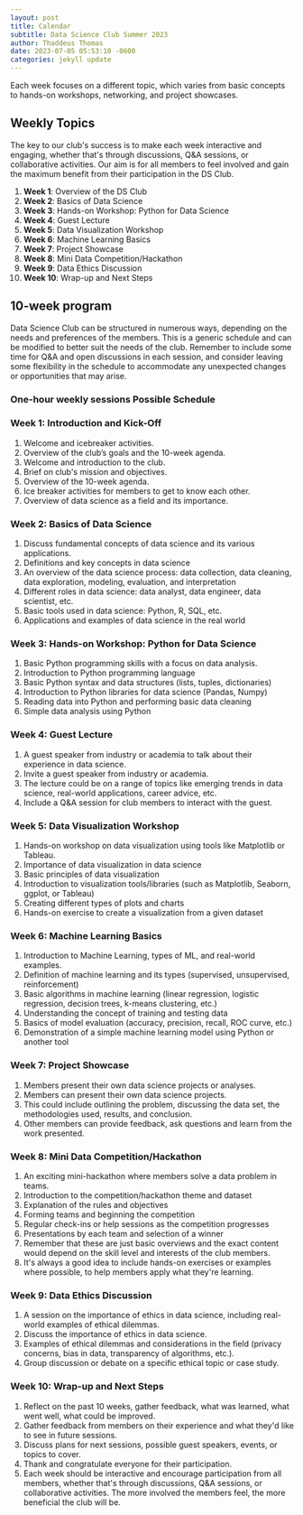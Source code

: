 ```yaml
---
layout: post
title: Calendar
subtitle: Data Science Club Summer 2023
author: Thaddeus Thomas
date: 2023-07-05 05:53:10 -0600
categories: jekyll update
---
```


Each week focuses on a different topic, which varies from basic concepts to hands-on workshops, networking, and project showcases.

## Weekly Topics

The key to our club's success is to make each week interactive and engaging, whether that's through discussions, Q&A sessions, or collaborative activities.
Our aim is for all members to feel involved and gain the maximum benefit from their participation in the DS Club.

1. **Week 1**: Overview of the DS Club
2. **Week 2**: Basics of Data Science
3. **Week 3**: Hands-on Workshop: Python for Data Science
4. **Week 4**: Guest Lecture
5. **Week 5**: Data Visualization Workshop
6. **Week 6**: Machine Learning Basics
7. **Week 7**: Project Showcase
8. **Week 8**: Mini Data Competition/Hackathon
9. **Week 9**: Data Ethics Discussion
10. **Week 10**: Wrap-up and Next Steps

<!--{% includes weekly_ideas.md %}-->

## 10-week program

Data Science Club can be structured in numerous ways, depending on the needs and preferences of the members. This is a generic schedule and can be modified to better suit the needs of the club.
Remember to include some time for Q&A and open discussions in each session, and consider leaving some flexibility in the schedule to accommodate any unexpected changes or opportunities that may arise.

### One-hour weekly sessions Possible Schedule

### Week 1: Introduction and Kick-Off

1. Welcome and icebreaker activities.
2. Overview of the club’s goals and the 10-week agenda.
3. Welcome and introduction to the club.
4. Brief on club's mission and objectives.
5. Overview of the 10-week agenda.
6. Ice breaker activities for members to get to know each other.
7. Overview of data science as a field and its importance.

### Week 2: Basics of Data Science

1. Discuss fundamental concepts of data science and its various applications.
2. Definitions and key concepts in data science
3. An overview of the data science process: data collection, data cleaning, data exploration, modeling, evaluation, and interpretation
4. Different roles in data science: data analyst, data engineer, data scientist, etc.
5. Basic tools used in data science: Python, R, SQL, etc.
6. Applications and examples of data science in the real world

### Week 3: Hands-on Workshop: Python for Data Science

1. Basic Python programming skills with a focus on data analysis.
2. Introduction to Python programming language
3. Basic Python syntax and data structures (lists, tuples, dictionaries)
4. Introduction to Python libraries for data science (Pandas, Numpy)
5. Reading data into Python and performing basic data cleaning
6. Simple data analysis using Python

### Week 4: Guest Lecture

1. A guest speaker from industry or academia to talk about their experience in data science.
2. Invite a guest speaker from industry or academia.
3. The lecture could be on a range of topics like emerging trends in data science, real-world applications, career advice, etc.
4. Include a Q&A session for club members to interact with the guest.

### Week 5: Data Visualization Workshop

1. Hands-on workshop on data visualization using tools like Matplotlib or Tableau.
2. Importance of data visualization in data science
3. Basic principles of data visualization
4. Introduction to visualization tools/libraries (such as Matplotlib, Seaborn, ggplot, or Tableau)
5. Creating different types of plots and charts
6. Hands-on exercise to create a visualization from a given dataset

### Week 6: Machine Learning Basics

1. Introduction to Machine Learning, types of ML, and real-world examples.
2. Definition of machine learning and its types (supervised, unsupervised, reinforcement)
3. Basic algorithms in machine learning (linear regression, logistic regression, decision trees, k-means clustering, etc.)
4. Understanding the concept of training and testing data
5. Basics of model evaluation (accuracy, precision, recall, ROC curve, etc.)
6. Demonstration of a simple machine learning model using Python or another tool

### Week 7: Project Showcase

1. Members present their own data science projects or analyses.
2. Members can present their own data science projects.
3. This could include outlining the problem, discussing the data set, the methodologies used, results, and conclusion.
4. Other members can provide feedback, ask questions and learn from the work presented.

### Week 8: Mini Data Competition/Hackathon

1. An exciting mini-hackathon where members solve a data problem in teams.
2. Introduction to the competition/hackathon theme and dataset
3. Explanation of the rules and objectives
4. Forming teams and beginning the competition
5. Regular check-ins or help sessions as the competition progresses
6. Presentations by each team and selection of a winner
7. Remember that these are just basic overviews and the exact content would depend on the skill level and interests of the club members.
8. It's always a good idea to include hands-on exercises or examples where possible, to help members apply what they're learning.

### Week 9: Data Ethics Discussion

1. A session on the importance of ethics in data science, including real-world examples of ethical dilemmas.
2. Discuss the importance of ethics in data science.
3. Examples of ethical dilemmas and considerations in the field (privacy concerns, bias in data, transparency of algorithms, etc.).
4. Group discussion or debate on a specific ethical topic or case study.

### Week 10: Wrap-up and Next Steps

1. Reflect on the past 10 weeks, gather feedback, what was learned, what went well, what could be improved.
2. Gather feedback from members on their experience and what they'd like to see in future sessions.
3. Discuss plans for next sessions, possible guest speakers, events, or topics to cover.
4. Thank and congratulate everyone for their participation.
5. Each week should be interactive and encourage participation from all members, whether that's through discussions, Q&A sessions, or collaborative activities. The more involved the members feel, the more beneficial the club will be.

<!--{% include meeting_agenda.md %}-->
